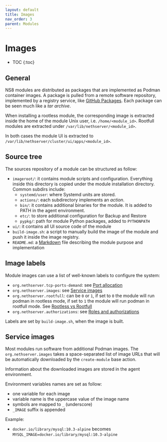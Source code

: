 ```yaml
---
layout: default
title: Images
nav_order: 3
parent: Modules
---
```


# Images

* TOC
{:toc}

## General

NS8 modules are distributed as packages that are implemented as Podman
container images. A package is pulled from a remote software repository,
implemented by a registry service, like [GitHub
Packages](https://ghcr.io). Each package can be seen much like a *tar
archive*.

When installing a rootless module, the corresponding image is extracted
inside the home of the module Unix user, i.e. `/home/<module_id>`.
Rootfull modules are extracted under `/var/lib/nethserver/<module_id>`.

In both cases the module UI is extracted to
`/var/lib/nethserver/cluster/ui/apps/<module_id>`.

## Source tree

The sources repository of a module can be structured as follow:

- `imageroot/`: it contains module scripts and configuration. Everything inside this directory is copied under the module installation directory. Common subdirs include:
  * `systemd/user`: where Systemd units are stored.
  * `actions/`: each subdirectory implements an *action*.
  * `bin/`: it contains additional binaries for the module. It is added to PATH in the agent environment.
  * `etc/`: to store additional configuration for Backup and Restore
  * `pypkg/`: path for module Python packages, added to `PYTHONPATH`
- `ui/`: it contains all UI source code of the module
- `build-image.sh`: a script to manually build the image of the module and push it inside the image registry.
- `README.md`: a [Markdown](https://guides.github.com/features/mastering-markdown/) file describing the module purpose and implementation

## Image labels

Module images can use a list of well-known labels to configure the system:

- `org.nethserver.tcp-ports-demand`: see [Port allocation](#port-allocation)
- `org.nethserver.images`: see [Service images](#service-images)
- `org.nethserver.rootfull`: can be `0` or `1`, if set to `0` the module will run podman in rootless mode,
  if set to `1` the module will run podman in rootfull mode. See [Rootless vs Rootfull](#rootless-vs-rootfull)
- `org.nethserver.authorizations`: see [Roles and authorizations](#roles-and-authorizations)

Labels are set by `build-image.sh`, when the image is built.

## Service images

Most modules run software from additional Podman images. The
`org.nethserver.images` takes a space-separated list of image URLs that
will be automatically downloaded by the `create-module` base action.

Information about the downloaded images are stored in the agent environment.

Environment variables names are set as follow:
- one variable for each image
- variable name is the uppercase value of the image name
- symbols are mapped to `_` (underscore)
- `_IMAGE` suffix is appended

Example:
- `docker.io/library/mysql:10.3-alpine` becomes `MYSQL_IMAGE=docker.io/library/mysql:10.3-alpine`


